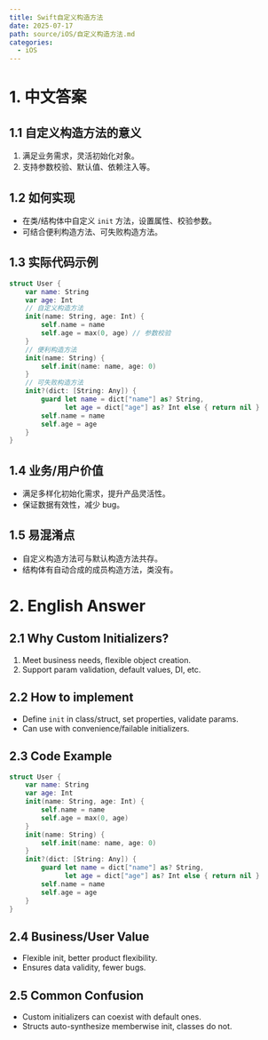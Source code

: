```yaml
---
title: Swift自定义构造方法
date: 2025-07-17
path: source/iOS/自定义构造方法.md
categories:
  - iOS
---
```


# 1. 中文答案

## 1.1 自定义构造方法的意义
1. 满足业务需求，灵活初始化对象。
2. 支持参数校验、默认值、依赖注入等。

## 1.2 如何实现
- 在类/结构体中自定义 `init` 方法，设置属性、校验参数。
- 可结合便利构造方法、可失败构造方法。

## 1.3 实际代码示例
```swift
struct User {
    var name: String
    var age: Int
    // 自定义构造方法
    init(name: String, age: Int) {
        self.name = name
        self.age = max(0, age) // 参数校验
    }
    // 便利构造方法
    init(name: String) {
        self.init(name: name, age: 0)
    }
    // 可失败构造方法
    init?(dict: [String: Any]) {
        guard let name = dict["name"] as? String,
              let age = dict["age"] as? Int else { return nil }
        self.name = name
        self.age = age
    }
}
```

## 1.4 业务/用户价值
- 满足多样化初始化需求，提升产品灵活性。
- 保证数据有效性，减少 bug。

## 1.5 易混淆点
- 自定义构造方法可与默认构造方法共存。
- 结构体有自动合成的成员构造方法，类没有。

# 2. English Answer

## 2.1 Why Custom Initializers?
1. Meet business needs, flexible object creation.
2. Support param validation, default values, DI, etc.

## 2.2 How to implement
- Define `init` in class/struct, set properties, validate params.
- Can use with convenience/failable initializers.

## 2.3 Code Example
```swift
struct User {
    var name: String
    var age: Int
    init(name: String, age: Int) {
        self.name = name
        self.age = max(0, age)
    }
    init(name: String) {
        self.init(name: name, age: 0)
    }
    init?(dict: [String: Any]) {
        guard let name = dict["name"] as? String,
              let age = dict["age"] as? Int else { return nil }
        self.name = name
        self.age = age
    }
}
```

## 2.4 Business/User Value
- Flexible init, better product flexibility.
- Ensures data validity, fewer bugs.

## 2.5 Common Confusion
- Custom initializers can coexist with default ones.
- Structs auto-synthesize memberwise init, classes do not.
